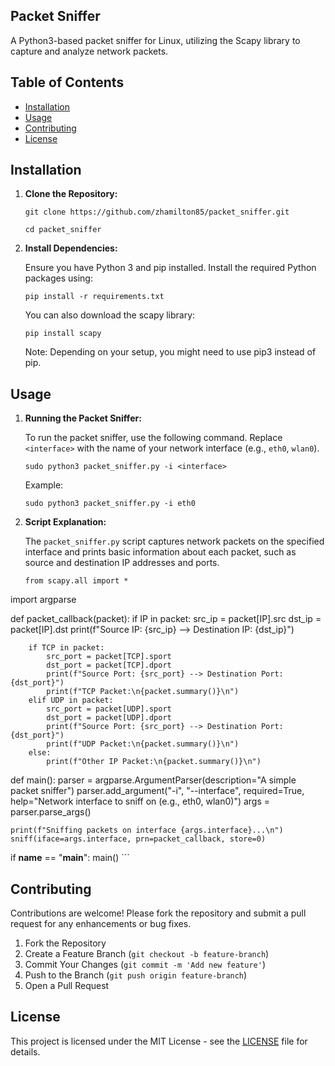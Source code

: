 ## Packet Sniffer

A Python3-based packet sniffer for Linux, utilizing the Scapy library to capture and analyze network packets.

## Table of Contents

- [Installation](#installation)
- [Usage](#usage)
- [Contributing](#contributing)
- [License](#license)

## Installation

1. **Clone the Repository:**

    ```
    git clone https://github.com/zhamilton85/packet_sniffer.git

    cd packet_sniffer
    ```

2. **Install Dependencies:**

    Ensure you have Python 3 and pip installed. Install the required Python packages using:

    ```
    pip install -r requirements.txt

    ```
    You can also download the scapy library:

    ```
    pip install scapy

    ```
   Note: Depending on your setup, you might need to use pip3 instead of pip.


## Usage

1. **Running the Packet Sniffer:**

    To run the packet sniffer, use the following command. Replace `<interface>` with the name of your network interface (e.g., `eth0`, `wlan0`).

    ```
    sudo python3 packet_sniffer.py -i <interface>
    ```

    Example:

    ```
    sudo python3 packet_sniffer.py -i eth0
    ```

2. **Script Explanation:**

    The `packet_sniffer.py` script captures network packets on the specified interface and prints basic information about each packet, such as source and destination IP addresses and ports.

    ```
    from scapy.all import *
import argparse

def packet_callback(packet):
    if IP in packet:
        src_ip = packet[IP].src
        dst_ip = packet[IP].dst
        print(f"Source IP: {src_ip} --> Destination IP: {dst_ip}")

        if TCP in packet:
            src_port = packet[TCP].sport
            dst_port = packet[TCP].dport
            print(f"Source Port: {src_port} --> Destination Port: {dst_port}")
            print(f"TCP Packet:\n{packet.summary()}\n")
        elif UDP in packet:
            src_port = packet[UDP].sport
            dst_port = packet[UDP].dport
            print(f"Source Port: {src_port} --> Destination Port: {dst_port}")
            print(f"UDP Packet:\n{packet.summary()}\n")
        else:
            print(f"Other IP Packet:\n{packet.summary()}\n")

def main():
    parser = argparse.ArgumentParser(description="A simple packet sniffer")
    parser.add_argument("-i", "--interface", required=True, help="Network interface to sniff on (e.g., eth0, wlan0)")
    args = parser.parse_args()
    
    print(f"Sniffing packets on interface {args.interface}...\n")
    sniff(iface=args.interface, prn=packet_callback, store=0)

if __name__ == "__main__":
    main()
    ```

## Contributing

Contributions are welcome! Please fork the repository and submit a pull request for any enhancements or bug fixes.

1. Fork the Repository
2. Create a Feature Branch (`git checkout -b feature-branch`)
3. Commit Your Changes (`git commit -m 'Add new feature'`)
4. Push to the Branch (`git push origin feature-branch`)
5. Open a Pull Request

## License

This project is licensed under the MIT License - see the [LICENSE](LICENSE) file for details.
